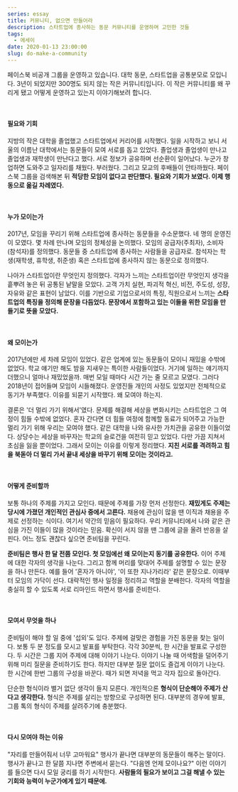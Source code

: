 ```yaml
---
series: essay
title: 커뮤니티, 없으면 만들어라
description: 스타트업에 종사하는 동문 커뮤니티를 운영하며 고민한 것들
tags:
  - 에세이
date: 2020-01-13 23:00:00
slug: do-make-a-community
---
```


페이스북 비공개 그룹을 운영하고 있습니다. 대학 동문, 스타트업을 공통분모로 모입니다. 3년이 되었지만 300명도 되지 않는 작은 커뮤니티입니다. 이 작은 커뮤니티를 왜 꾸리게 됐고 어떻게 운영하고 있는지 이야기해보려 합니다.

<br/>

#### 필요와 기회
지방의 작은 대학을 졸업했고 스타트업에서 커리어를 시작했다. 일을 시작하고 보니 서울의 이름난 대학에서는 동문들이 모여 서로를 돕고 있었다. 졸업생과 졸업생이 만나고 졸업생과 재학생이 만난다고 했다. 서로 정보가 공유하며 선순환이 일어났다. 누군가 창업하면 도와주고 일자리를 채웠다. 부러웠다. 그리고 모교의 후배들이 안타까웠다. 페이스북 그룹을 검색해본 뒤 **적당한 모임이 없다고 판단했다. 필요와 기회가 보였다. 이제 행동으로 옮길 차례였다.**

<br/>

#### 누가 모이는가
2017년, 모임을 꾸리기 위해 스타트업에 종사하는 동문들을 수소문했다. 네 명의 운영진이 모였다. 몇 차례 만나며 모임의 정체성을 논의했다. 모임의 공급자(주최자), 소비자(참석자)를 정의했다. 동문들 중 스타트업에 종사하는 사람들을 공급자로. 참석자는 학생(재학생, 휴학생, 취준생) 혹은 스타트업에 종사하지 않는 동문으로 정의했다.

나아가 스타트업이란 무엇인지 정의했다. 각자가 느끼는 스타트업이란 무엇인지 생각을 흩뿌려 놓은 뒤 공통된 낱말을 모았다. 고객 가치 실현, 파괴적 혁신, 비전, 주도성, 성장, 자유와 같은 표현이 남았다. 이를 기반으로 기업으로서의 특징, 직원으로서 느끼는 **스타트업의 특징을 정의해 문장을 다듬었다. 문장에서 포함하고 있는 이들을 위한 모임을 만들기로 뜻을 모았다.**

<br/>

#### 왜 모이는가
2017년에만 세 차례 모임이 있었다. 같은 업계에 있는 동문들이 모이니 재밌을 수밖에 없었다. 학교 얘기만 해도 밤을 지새우는 특이한 사람들이었다. 거기에 일하는 얘기까지 더했으니 얼마나 재밌었을까. 매번 모일 때마다 시간 가는 줄 모르고 모였다. 그러다 2018년이 접어들며 모임이 시들해졌다. 운영진들 개인의 사정도 있었지만 전체적으로 동기가 부족했다. 이유를 되묻기 시작했다. 왜 모여야 하는지.

결론은 '더 멀리 가기 위해서'였다. 문제를 해결해 세상을 변화시키는 스타트업은 그 여정이 힘들 수밖에 없었다. 혼자 간다면 더 힘들 여정에 함께할 동료가 되어주고 가능한 멀리 가기 위해 우리는 모여야 했다. 같은 대학을 나와 유사한 가치관을 공유한 이들이었다. 상당수는 세상을 바꾸자는 학교의 슬로건을 여전히 믿고 있었다. 다만 가끔 지쳐서 초심을 잃을 뿐이었다. 그래서 모이는 이유를 이렇게 정리했다. **지친 서로를 격려하고 힘을 북돋아 더 멀리 가서 끝내 세상을 바꾸기 위해 모이는 것이라고.**

<br/>

#### 어떻게 준비할까
보통 하나의 주제를 가지고 모인다. 때문에 주제를 가장 먼저 선정한다. **재밌게도 주제는 당시에 가졌던 개인적인 관심사 중에서 고른다.** 채용에 관심이 많을 땐 이직과 채용을 주제로 선정하는 식이다. 여기서 약간의 믿음이 필요하다. 우리 커뮤니티에서 나와 같은 관심을 가진 이들이 많을 것이라는 믿음. 확신이 서지 않을 땐 그룹에 글을 올려 반응을 살핀다. 어느 정도 괜찮다 싶으면 준비팀을 꾸린다.

**준비팀은 행사 한 달 전쯤 모인다. 첫 모임에선 왜 모이는지 동기를 공유한다.** 이어 주제에 대한 각자의 생각을 나눈다. 그리고 함께 머리를 맞대어 주제를 설명할 수 있는 문장을 하나 만든다. 예를 들어 '혼자가 아니야', '이 또한 지나가리라' 같은 문장으로. 이때부터 모임의 가닥이 선다. 대략적인 행사 일정을 정리하고 역할을 분배한다. 각자의 역할을 충실히 할 수 있도록 서로 리마인드 하면서 행사를 준비한다.

<br/>

#### 모여서 무엇을 하나
준비팀이 해야 할 일 중에 '섭외'도 있다. 주제에 걸맞은 경험을 가진 동문을 찾는 일이다. 보통 두 분 정도를 모시고 발표를 부탁한다. 각각 30분씩, 한 시간을 발표로 구성한다. 두 시간은 그룹 지어 주제에 대해 이야기 나눈다. 이야기 나눌 때 어색함을 덜어주기 위해 미리 질문을 준비하기도 한다. 하지만 대부분 질문 없이도 즐겁게 이야기 나눈다. 한 시간에 한번 그룹의 구성을 바꾼다. 때가 되면 저녁을 먹고 각자 집으로 돌아간다.

단순한 형식이라 별거 없단 생각이 들지 모른다. 개인적으론 **형식이 단순해야 주제가 산다고 생각한다.** 형식은 주제를 살리는 방향으로 구성하면 된다. 대부분의 경우에 발표, 그룹 톡의 형식이 주제를 살려주기에 충분했다.

<br/>

#### 다시 모여야 하는 이유
"자리를 만들어줘서 너무 고마워요" 행사가 끝나면 대부분의 동문들이 해주는 말이다. 행사가 끝나고 한 달쯤 지나면 주변에서 묻는다. "다음엔 언제 모이나요?" 이런 이야기를 들으면 다시 모일 궁리를 하기 시작한다. **사람들의 필요가 보이고 그걸 해낼 수 있는 기회와 능력이 누군가에게 있기 때문에.**

